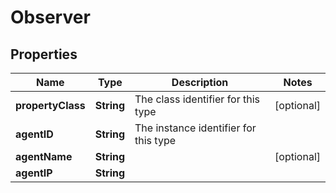 
# Observer

## Properties
Name | Type | Description | Notes
------------ | ------------- | ------------- | -------------
**propertyClass** | **String** | The class identifier for this type |  [optional]
**agentID** | **String** | The instance identifier for this type | 
**agentName** | **String** |  |  [optional]
**agentIP** | **String** |  | 



